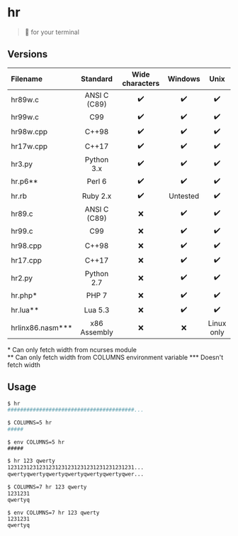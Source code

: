 # hr
> :straight_ruler: for your terminal

## Versions

|      Filename   |  Standard    |  Wide characters |      Windows     |        Unix      |
|:----------------|:------------:|:----------------:|:----------------:|:----------------:|
| hr89w.c         | ANSI C (C89) |:heavy_check_mark:|:heavy_check_mark:|:heavy_check_mark:|
| hr99w.c         | C99          |:heavy_check_mark:|:heavy_check_mark:|:heavy_check_mark:|
| hr98w.cpp       | C++98        |:heavy_check_mark:|:heavy_check_mark:|:heavy_check_mark:|
| hr17w.cpp       | C++17        |:heavy_check_mark:|:heavy_check_mark:|:heavy_check_mark:|
| hr3.py          | Python 3.x   |:heavy_check_mark:|:heavy_check_mark:|:heavy_check_mark:|
| hr.p6**         | Perl 6       |:heavy_check_mark:|:heavy_check_mark:|:heavy_check_mark:|
| hr.rb           | Ruby 2.x     |:heavy_check_mark:|     Untested     |:heavy_check_mark:|
| hr89.c          | ANSI C (C89) |        :x:       |:heavy_check_mark:|:heavy_check_mark:|
| hr99.c          | C99          |        :x:       |:heavy_check_mark:|:heavy_check_mark:|
| hr98.cpp        | C++98        |        :x:       |:heavy_check_mark:|:heavy_check_mark:|
| hr17.cpp        | C++17        |        :x:       |:heavy_check_mark:|:heavy_check_mark:|
| hr2.py          | Python 2.7   |        :x:       |:heavy_check_mark:|:heavy_check_mark:|
| hr.php*         | PHP 7        |        :x:       |:heavy_check_mark:|:heavy_check_mark:|
| hr.lua**        | Lua 5.3      |        :x:       |:heavy_check_mark:|:heavy_check_mark:| 
| hrlinx86.nasm***| x86 Assembly |        :x:       |        :x:       |     Linux only   | 

\* Can only fetch width from ncurses module \
\** Can only fetch width from COLUMNS environment variable
\*** Doesn't fetch width

## Usage

```sh
$ hr
########################################...
```

```sh
$ COLUMNS=5 hr
#####
```

```fish
$ env COLUMNS=5 hr
#####
```

```sh
$ hr 123 qwerty
1231231231231231231231231231231231231231...
qwertyqwertyqwertyqwertyqwertyqwertyqwer...
```

```sh
$ COLUMNS=7 hr 123 qwerty
1231231
qwertyq
```
```fish
$ env COLUMNS=7 hr 123 qwerty
1231231
qwertyq
```
